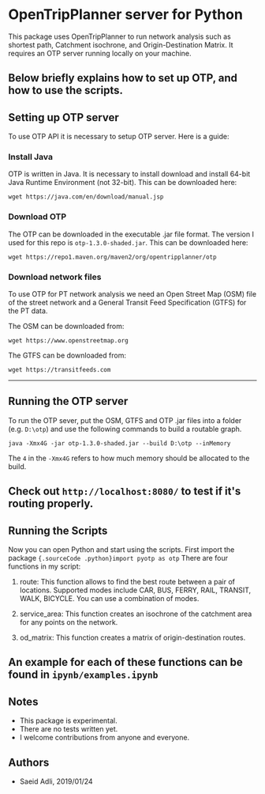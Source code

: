 # OpenTripPlanner server for Python

This package uses OpenTripPlanner to run network analysis such as shortest path, Catchment isochrone, and Origin-Destination Matrix. It requires an OTP server running locally on your machine. 

Below briefly explains how to set up OTP, and how to use the scripts.
---

## Setting up OTP server

To use OTP API it is necessary to setup OTP server. Here is a guide:

### Install Java
OTP is written in Java. It is necessary to install download and install 64-bit Java Runtime Environment (not 32-bit). This can be downloaded here: 

```
wget https://java.com/en/download/manual.jsp
```

### Download OTP

The OTP can be downloaded in the executable .jar file format. The version I used for this repo is ```otp-1.3.0-shaded.jar```. This can be downloaded here: 

```
wget https://repo1.maven.org/maven2/org/opentripplanner/otp
```

### Download network files

To use OTP for PT network analysis we need an Open Street Map (OSM) file of the street network and a General Transit Feed Specification (GTFS) for the PT data. 

The OSM can be downloaded from: 

```
wget https://www.openstreetmap.org
```

The GTFS can be downloaded from: 

```
wget https://transitfeeds.com
```
---

## Running the OTP server

To run the OTP sever, put the OSM, GTFS and OTP .jar files into a folder (e.g. ```D:\otp```) and use the following commands to build a routable graph.

```shell
java -Xmx4G -jar otp-1.3.0-shaded.jar --build D:\otp --inMemory
```

The ```4``` in the ```-Xmx4G``` refers to how much memory should be allocated to the build.

Check out ```http://localhost:8080/``` to test if it's routing properly.
---

## Running the Scripts
Now you can open Python and start using the scripts. First import the package ```{.sourceCode .python}import pyotp as otp```  There are four functions in my script:

1) route: This function allows to find the best route between a pair of locations. Supported modes include CAR, BUS, FERRY, RAIL, TRANSIT, WALK, BICYCLE. You can use a combination of modes.

2) service_area: This function creates an isochrone of the catchment area for any points on the network. 

3) od_matrix: This function creates a matrix of origin-destination routes. 

An example for each of these functions can be found in ```ipynb/examples.ipynb```
---

## Notes
* This package is experimental.
* There are no tests written yet.
* I welcome contributions from anyone and everyone.

## Authors
* Saeid Adli, 2019/01/24
